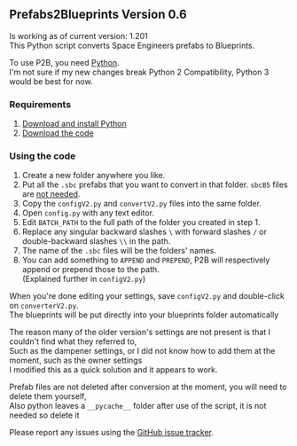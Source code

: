 ## Prefabs2Blueprints Version 0.6
Is working as of current version: 1.201  
This Python script converts Space Engineers prefabs to Blueprints.

To use P2B, you need [Python][0].  
I'm not sure if my new changes break Python 2 Compatibility, Python 3 would be best for now.

### Requirements
1. [Download and install Python][0]
2. [Download the code][1]

### Using the code
1. Create a new folder anywhere you like.
2. Put all the `.sbc` prefabs that you want to convert in that folder. `sbcB5` files are [not needed][2].
3. Copy the `configV2.py` and `convertV2.py` files into the same folder.
5. Open `config.py` with any text editor.
6. Edit `BATCH_PATH` to the full path of the folder you created in step 1.
7. Replace any singular backward slashes `\` with forward slashes `/` or double-backward slashes `\\` in the path.
8. The name of the `.sbc` files will be the folders' names.
9. You can add something to `APPEND` and `PREPEND`, P2B will respectively append or prepend those to the path.  
   (Explained further in `configV2.py`)

When you're done editing your settings, save `configV2.py` and double-click on `converterV2.py`.  
The blueprints will be put directly into your blueprints folder automatically

The reason many of the older version's settings are not present is that I couldn't find what they referred to,  
Such as the dampener settings, or I did not know how to add them at the moment, such as the owner settings  
I modified this as a quick solution and it appears to work.

Prefab files are not deleted after conversion at the moment, you will need to delete them yourself,  
Also python leaves a `__pycache__` folder after use of the script, it is not needed so delete it

Please report any issues using the [GitHub issue tracker][3].

[0]: https://www.python.org/downloads/
[1]: https://github.com/WarpZephyr/Prefabs2Blueprints/archive/master.zip
[2]: https://steamcommunity.com/app/244850/discussions/0/1636417554427487220/
[3]: https://github.com/WarpZephyr/Prefabs2Blueprints/issues

